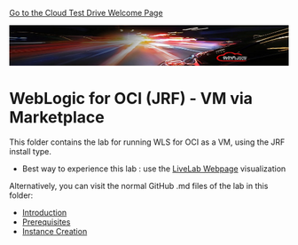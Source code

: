 [Go to the Cloud Test Drive Welcome Page](../../../readme.md)

![](../../../common/images/customer.logo2.png)

# WebLogic for OCI (JRF) -  VM via Marketplace

This folder contains the lab for running WLS for OCI as a VM, using the JRF install type.



- Best way to experience this lab : use the [LiveLab Webpage](https://oracle.github.io/cloudtestdrive/AppDev/wls/ll-jrf) visualization



Alternatively, you can visit the normal GitHub .md files of the lab in this folder:

- [Introduction](wlsforocijrf_intro.md)
- [Prerequisites](wlsforocijrf_prereq.md)
- [Instance Creation](wlsforocijrf.md)



